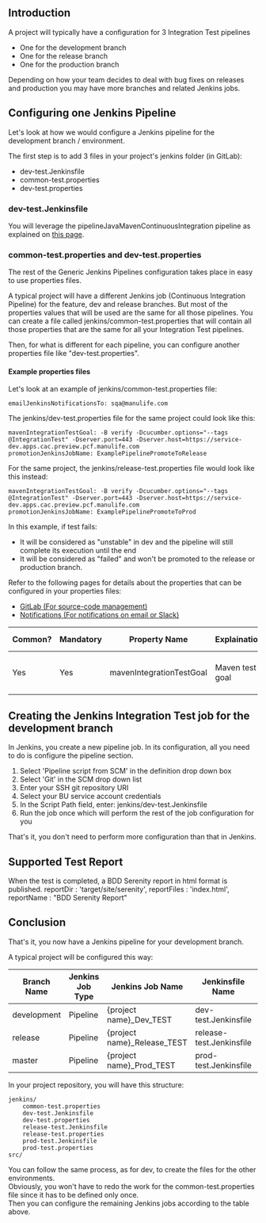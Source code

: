 ## Introduction
A project will typically have a configuration for 3 Integration Test pipelines
- One for the development branch
- One for the release branch
- One for the production branch

Depending on how your team decides to deal with bug fixes on releases and production you may have more branches and related Jenkins jobs.

## Configuring one Jenkins Pipeline
Let's look at how we would configure a Jenkins pipeline for the development branch / environment.

The first step is to add 3 files in your project's jenkins folder (in GitLab):
- dev-test.Jenkinsfile
- common-test.properties
- dev-test.properties

### dev-test.Jenkinsfile

You will leverage the pipelineJavaMavenContinuousIntegration pipeline as explained on [this page](docs/test.md).

### common-test.properties and dev-test.properties
The rest of the Generic Jenkins Pipelines configuration takes place in easy to use properties files.

A typical project will have a different Jenkins job (Continuous Integration Pipeline) for the feature, dev and release branches.
But most of the properties values that will be used are the same for all those pipelines.
You can create a file called jenkins/common-test.properties that will contain all those properties that are the same for all your Integration Test pipelines.

Then, for what is different for each pipeline, you can configure another properties file like "dev-test.properties".

#### Example properties files

Let's look at an example of jenkins/common-test.properties file:  
```properties
emailJenkinsNotificationsTo: sqa@manulife.com  
```

The jenkins/dev-test.properties file for the same project could look like this:

```properties
mavenIntegrationTestGoal: -B verify -Dcucumber.options="--tags @IntegrationTest" -Dserver.port=443 -Dserver.host=https://service-dev.apps.cac.preview.pcf.manulife.com
promotionJenkinsJobName: ExamplePipelinePromoteToRelease
```

For the same project, the jenkins/release-test.properties file would look like this instead:

```properties
mavenIntegrationTestGoal: -B verify -Dcucumber.options="--tags @IntegrationTest" -Dserver.port=443 -Dserver.host=https://service-dev.apps.cac.preview.pcf.manulife.com
promotionJenkinsJobName: ExamplePipelinePromoteToProd
```
In this example, if test fails:
 * It will be considered as "unstable" in dev and the pipeline will still complete its execution until the end
 * It will be considered as "failed" and won't be promoted to the release or production branch.

Refer to the following pages for details about the properties that can be configured in your properties files:
 * [GitLab (For source-code management)](docs/gitlab.md)
 * [Notifications (For notifications on email or Slack)](docs/notifications.md)

| Common? | Mandatory | Property Name | Explaination | Possible Values | Default Value |
| ------------- | ------------- | ------------- | ------------ | --------------- | ------------- |
| Yes | Yes | mavenIntegrationTestGoal | Maven test goal | Your special Maven goal  | N/A |

## Creating the Jenkins Integration Test job for the development branch
In Jenkins, you create a new pipeline job.
In its configuration, all you need to do is configure the pipeline section.

1. Select 'Pipeline script from SCM' in the definition drop down box
2. Select 'Git' in the SCM drop down list
3. Enter your SSH git repository URI 
4. Select your BU service account credentials
5. In the Script Path field, enter: jenkins/dev-test.Jenkinsfile
6. Run the job once which will perform the rest of the job configuration for you

That's it, you don't need to perform more configuration than that in Jenkins.

## Supported Test Report
When the test is completed, a BDD Serenity report in html format is published.
    reportDir    : 'target/site/serenity',
    reportFiles  : 'index.html',
    reportName   : "BDD Serenity Report"

## Conclusion
That's it, you now have a Jenkins pipeline for your development branch.

A typical project will be configured this way:

| Branch Name | Jenkins Job Type | Jenkins Job Name | Jenkinsfile Name | Properties File Name | Jenkins job branches |
| ------------- | ------------- | ------------- | ------------ | --------------- | ------------- |
| development | Pipeline | {project name}_Dev_TEST | dev-test.Jenkinsfile | dev-test.properties | dev* |
| release | Pipeline | {project name}_Release_TEST | release-test.Jenkinsfile | release-test.properties | release* |
| master | Pipeline | {project name}_Prod_TEST | prod-test.Jenkinsfile | prod-test.properties | master |

In your project repository, you will have this structure:

```
jenkins/  
    common-test.properties  
    dev-test.Jenkinsfile  
    dev-test.properties  
    release-test.Jenkinsfile  
    release-test.properties  
    prod-test.Jenkinsfile  
    prod-test.properties  
src/  
```

You can follow the same process, as for dev, to create the files for the other environments.  
Obviously, you won't have to redo the work for the common-test.properties file since it has to be defined only once.  
Then you can configure the remaining Jenkins jobs according to the table above.

